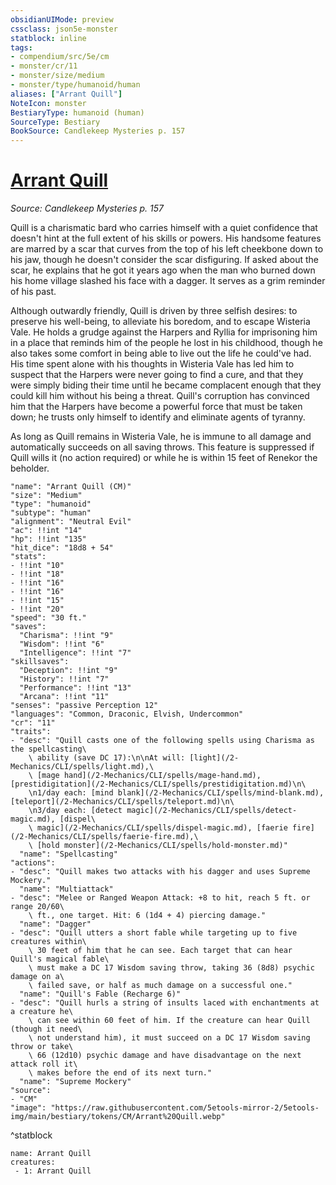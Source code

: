 ```yaml
---
obsidianUIMode: preview
cssclass: json5e-monster
statblock: inline
tags:
- compendium/src/5e/cm
- monster/cr/11
- monster/size/medium
- monster/type/humanoid/human
aliases: ["Arrant Quill"]
NoteIcon: monster
BestiaryType: humanoid (human)
SourceType: Bestiary
BookSource: Candlekeep Mysteries p. 157
---
```

# [Arrant Quill](2-Mechanics\CLI\bestiary\npc/arrant-quill-cm.md)
*Source: Candlekeep Mysteries p. 157*  

Quill is a charismatic bard who carries himself with a quiet confidence that doesn't hint at the full extent of his skills or powers. His handsome features are marred by a scar that curves from the top of his left cheekbone down to his jaw, though he doesn't consider the scar disfiguring. If asked about the scar, he explains that he got it years ago when the man who burned down his home village slashed his face with a dagger. It serves as a grim reminder of his past.

Although outwardly friendly, Quill is driven by three selfish desires: to preserve his well-being, to alleviate his boredom, and to escape Wisteria Vale. He holds a grudge against the Harpers and Ryllia for imprisoning him in a place that reminds him of the people he lost in his childhood, though he also takes some comfort in being able to live out the life he could've had. His time spent alone with his thoughts in Wisteria Vale has led him to suspect that the Harpers were never going to find a cure, and that they were simply biding their time until he became complacent enough that they could kill him without his being a threat. Quill's corruption has convinced him that the Harpers have become a powerful force that must be taken down; he trusts only himself to identify and eliminate agents of tyranny.

As long as Quill remains in Wisteria Vale, he is immune to all damage and automatically succeeds on all saving throws. This feature is suppressed if Quill wills it (no action required) or while he is within 15 feet of Renekor the beholder.

```statblock
"name": "Arrant Quill (CM)"
"size": "Medium"
"type": "humanoid"
"subtype": "human"
"alignment": "Neutral Evil"
"ac": !!int "14"
"hp": !!int "135"
"hit_dice": "18d8 + 54"
"stats":
- !!int "10"
- !!int "18"
- !!int "16"
- !!int "16"
- !!int "15"
- !!int "20"
"speed": "30 ft."
"saves":
  "Charisma": !!int "9"
  "Wisdom": !!int "6"
  "Intelligence": !!int "7"
"skillsaves":
  "Deception": !!int "9"
  "History": !!int "7"
  "Performance": !!int "13"
  "Arcana": !!int "11"
"senses": "passive Perception 12"
"languages": "Common, Draconic, Elvish, Undercommon"
"cr": "11"
"traits":
- "desc": "Quill casts one of the following spells using Charisma as the spellcasting\
    \ ability (save DC 17):\n\nAt will: [light](/2-Mechanics/CLI/spells/light.md),\
    \ [mage hand](/2-Mechanics/CLI/spells/mage-hand.md), [prestidigitation](/2-Mechanics/CLI/spells/prestidigitation.md)\n\
    \n1/day each: [mind blank](/2-Mechanics/CLI/spells/mind-blank.md), [teleport](/2-Mechanics/CLI/spells/teleport.md)\n\
    \n3/day each: [detect magic](/2-Mechanics/CLI/spells/detect-magic.md), [dispel\
    \ magic](/2-Mechanics/CLI/spells/dispel-magic.md), [faerie fire](/2-Mechanics/CLI/spells/faerie-fire.md),\
    \ [hold monster](/2-Mechanics/CLI/spells/hold-monster.md)"
  "name": "Spellcasting"
"actions":
- "desc": "Quill makes two attacks with his dagger and uses Supreme Mockery."
  "name": "Multiattack"
- "desc": "Melee or Ranged Weapon Attack: +8 to hit, reach 5 ft. or range 20/60\
    \ ft., one target. Hit: 6 (1d4 + 4) piercing damage."
  "name": "Dagger"
- "desc": "Quill utters a short fable while targeting up to five creatures within\
    \ 30 feet of him that he can see. Each target that can hear Quill's magical fable\
    \ must make a DC 17 Wisdom saving throw, taking 36 (8d8) psychic damage on a\
    \ failed save, or half as much damage on a successful one."
  "name": "Quill's Fable (Recharge 6)"
- "desc": "Quill hurls a string of insults laced with enchantments at a creature he\
    \ can see within 60 feet of him. If the creature can hear Quill (though it need\
    \ not understand him), it must succeed on a DC 17 Wisdom saving throw or take\
    \ 66 (12d10) psychic damage and have disadvantage on the next attack roll it\
    \ makes before the end of its next turn."
  "name": "Supreme Mockery"
"source":
- "CM"
"image": "https://raw.githubusercontent.com/5etools-mirror-2/5etools-img/main/bestiary/tokens/CM/Arrant%20Quill.webp"
```
^statblock

```encounter-table
name: Arrant Quill
creatures:
 - 1: Arrant Quill
```